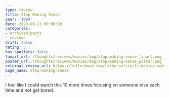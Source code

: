 ```yaml
---
type: review
title: Stop Making Sense
year: '1984'
date: 2023-09-11 00:00:00
categories:
- archived-posts
- reviews
draft: false
rating: 5
has_spoilers: false
fanart_url: /thoughts/reviews/movies/img/stop-making-sense_fanart.png
poster_url: /thoughts/reviews/movies/img/stop-making-sense_poster.png
external_review_url: https://letterboxd.com/ratheronfire/film/stop-making-sense/
page_name: stop-making-sense
---
```


I feel like I could watch this 10 more times focusing on someone else each time and not get bored.


